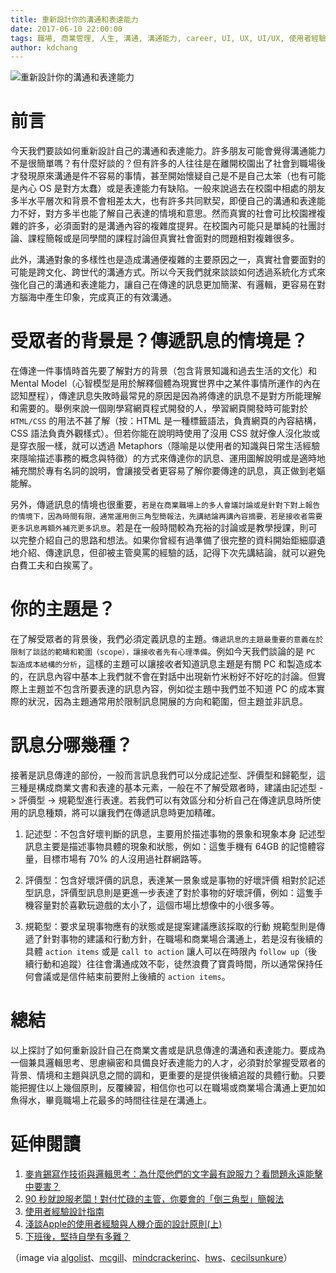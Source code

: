 ```yaml
---
title: 重新設計你的溝通和表達能力
date: 2017-06-10 22:00:00
tags: 職場, 商業管理, 人生, 溝通, 溝通能力, career, UI, UX, UI/UX, 使用者經驗, 使用者經驗設計
author: kdchang
---
```


![重新設計你的溝通和表達能力](man-people-space-desk.jpg)

# 前言
今天我們要談如何重新設計自己的溝通和表達能力。許多朋友可能會覺得溝通能力不是很簡單嗎？有什麼好談的？但有許多的人往往是在離開校園出了社會到職場後才發現原來溝通是件不容易的事情，甚至開始懷疑自己是不是自己太笨（也有可能是內心 OS 是對方太蠢）或是表達能力有缺陷。一般來說過去在校園中相處的朋友多半水平層次和背景不會相差太大，也有許多共同默契，即便自己的溝通和表達能力不好，對方多半也能了解自己表達的情境和意思。然而真實的社會可比校園裡複雜的許多，必須面對的是溝通內容的複雜度提昇。在校園內可能只是單純的社團討論、課程簡報或是同學間的課程討論但真實社會面對的問題相對複雜很多。

此外，溝通對象的多樣性也是造成溝通便複雜的主要原因之一，真實社會要面對的可能是跨文化、跨世代的溝通方式。所以今天我們就來談談如何透過系統化方式來強化自己的溝通和表達能力，讓自己在傳達的訊息更加簡潔、有邏輯，更容易在對方腦海中產生印象，完成真正的有效溝通。

# 受眾者的背景是？傳遞訊息的情境是？
在傳達一件事情時首先要了解對方的背景（包含背景知識和過去生活的文化）和 Mental Model（心智模型是用於解釋個體為現實世界中之某件事情所運作的內在認知歷程），傳達訊息失敗時最常見的原因是因為將傳達的訊息不是對方所能理解和需要的。舉例來說一個剛學寫網頁程式開發的人，學習網頁開發時可能對於 `HTML/CSS` 的用法不甚了解（按：HTML 是一種標籤語法，負責網頁的內容結構，CSS 語法負責外觀樣式）。但若你能在說明時使用了沒用 CSS 就好像人沒化妝或是穿衣服一樣，就可以透過 Metaphors（隱喻是以使用者的知識與日常生活經驗來隱喻描述事務的概念與特徵）的方式來傳達你的訊息、運用圖解說明或是適時地補充關於專有名詞的說明，會讓接受者更容易了解你要傳達的訊息，真正做到老嫗能解。

另外，傳遞訊息的情境也很重要，`若是在商業職場上的多人會議討論或是針對下對上報告的情境下，因為時間有限，通常運用倒三角型簡報法，先講結論再講內容摘要，若是接收者需要更多訊息再額外補充更多訊息`。若是在一般時間較為充裕的討論或是教學授課，則可以完整介紹自己的思路和想法。如果你曾經有過準備了很完整的資料開始鉅細靡遺地介紹、傳達訊息，但卻被主管臭罵的經驗的話，記得下次先講結論，就可以避免白費工夫和白挨罵了。

# 你的主題是？
在了解受眾者的背景後，我們必須定義訊息的主題。`傳遞訊息的主題最重要的意義在於限制了談話的範疇和範圍（scope），讓接收者先有心理準備`。例如今天我們談論的是 `PC 製造成本結構的分析`，這樣的主題可以讓接收者知道訊息主題是有關 PC 和製造成本的，在訊息內容中基本上我們就不會在對話中出現新竹米粉好不好吃的討論。但實際上主題並不包含所要表達的訊息內容，例如從主題中我們並不知道 PC 的成本實際的狀況，因為主題通常用於限制訊息開展的方向和範圍，但主題並非訊息。

# 訊息分哪幾種？
接著是訊息傳達的部份，一般而言訊息我們可以分成記述型、評價型和歸範型，這三種是構成商業文書和表達的基本元素，一般在不了解受眾者時，建議由記述型 -> 評價型 -> 規範型進行表達。若我們可以有效區分和分析自己在傳達訊息時所使用的訊息種類，將可以讓我們在傳遞訊息時更加精確。

1. 記述型：不包含好壞判斷的訊息，主要用於描述事物的景象和現象本身
    記述型訊息主要是描述事物具體的現象和狀態，例如：這隻手機有 64GB 的記憶體容量，目標市場有 70% 的人沒用過社群網路等。

2. 評價型：包含好壞評價的訊息，表達某一景象或是事物的好壞評價
    相對於記述型訊息，評價型訊息則是更進一步表達了對於事物的好壞評價，例如：這隻手機容量對於喜歡玩遊戲的太小了，這個市場比想像中的小很多等。

3. 規範型：要求呈現事物應有的狀態或是提案建議應該採取的行動
    規範型則是傳遞了針對事物的建議和行動方針，在職場和商業場合溝通上，若是沒有後續的具體 `action items` 或是 `call to action` 讓人可以在時限內 `follow up`（後續行動和追蹤）往往會溝通成效不彰，徒然浪費了寶貴時間，所以通常保持任何會議或是信件結束前要附上後續的 `action items`。

# 總結
以上探討了如何重新設計自己在商業文書或是訊息傳達的溝通和表達能力。要成為一個兼具邏輯思考、思慮縝密和具備良好表達能力的人才，必須對於掌握受眾者的背景、情境和主題與訊息之間的調和，更重要的是提供後續追蹤的具體行動。只要能把握住以上幾個原則，反覆練習，相信你也可以在職場或商業場合溝通上更加如魚得水，畢竟職場上花最多的時間往往是在溝通上。


# 延伸閱讀
1. [麥肯錫寫作技術與邏輯思考：為什麼他們的文字最有說服力？看問題永遠能擊中要害？](http://www.books.com.tw/products/0010526016)
2. [90 秒就說服老闆！對付忙碌的主管，你要會的「倒三角型」簡報法](https://www.managertoday.com.tw/books/view/54138)
2. [使用者經驗設計指南](http://labelhigh.blogspot.tw/2015/02/blog-post_12.html)
3. [淺談Apple的使用者經驗與人機介面的設計原則(上)](http://www.naipo.com/Portals/1/web_tw/Knowledge_Center/Industry_Economy/publish-224.htm)
4. [下班後，堅持自學有多難？](https://www.inside.com.tw/2016/02/24/studying-after-work)

（image via [algolist](http://www.algolist.net/img/hash-table-chaining.png)、[mcgill](http://cim.mcgill.ca/~gamboa/cs202/Material/class20/img/class20/dictionary.png)、[mindcrackerinc](http://csharpcorner.mindcrackerinc.netdna-cdn.com/UploadFile/BlogImages/08052016045037AM/Map1.png)、[hws](http://math.hws.edu/javanotes/c10/hash-table.png)、[cecilsunkure](http://1.bp.blogspot.com/-glyiSfW0o4E/T_IP8EeqlMI/AAAAAAAAAFk/hXf5GT57SpA/s1600/LinearProbeCollisionClusters.png)）